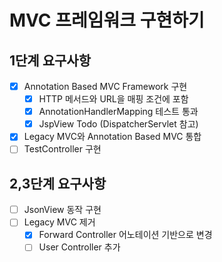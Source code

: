 # MVC 프레임워크 구현하기

## 1단계 요구사항

- [X] Annotation Based MVC Framework 구현
  - [X] HTTP 메서드와 URL을 매핑 조건에 포함
  - [X] AnnotationHandlerMapping 테스트 통과
  - [X] JspView Todo (DispatcherServlet 참고)
- [X] Legacy MVC와 Annotation Based MVC 통합
- [ ] TestController 구현

## 2,3단계 요구사항
- [ ] JsonView 동작 구현
- [ ] Legacy MVC 제거
  - [X] Forward Controller 어노테이션 기반으로 변경
  - [ ] User Controller 추가